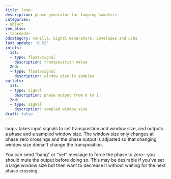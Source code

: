 ```yaml
---
title: loop~
description: phase generator for looping samplers
categories:
- object
see_also:
- tabread4~
pdcategory: vanilla, Signal Generators, Envelopes and LFOs
last_update: '0.52'
inlets:
  1st:
  - type: float/signal
    description: transposition value
  2nd:
  - type: float/signal
    description: window size in samples
outlets:
  1st:
  - type: signal
    description: phase output from 0 to 1
  2nd:
  - type: signal
    description: sampled window size
draft: false
---
```

loop~ takes input signals to set transposition and window size, and outputs a phase and a sampled window size. The window size only changes at phase zero crossings and the phase output is adjusted so that changing window size doesn't change the transposition.

You can send "bang" or "set" message to force the phase to zero--you should mute the output before doing so. This may be desirable if you've set a large window size but then want to decrease it without waiting for the next phase crossing.
